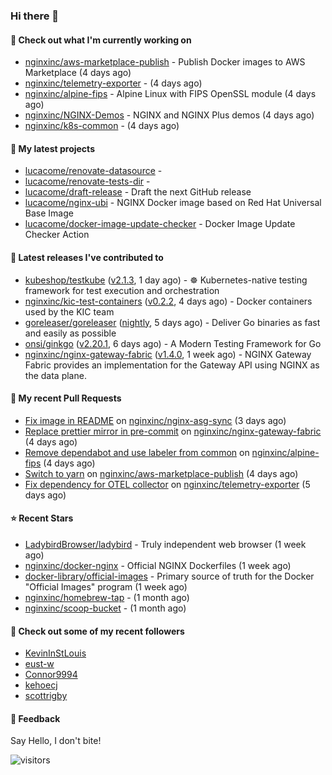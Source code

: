 ### Hi there 👋

#### 👷 Check out what I'm currently working on

- [nginxinc/aws-marketplace-publish](https://github.com/nginxinc/aws-marketplace-publish) - Publish Docker images to AWS Marketplace (4 days ago)
- [nginxinc/telemetry-exporter](https://github.com/nginxinc/telemetry-exporter) -  (4 days ago)
- [nginxinc/alpine-fips](https://github.com/nginxinc/alpine-fips) - Alpine Linux with FIPS OpenSSL module (4 days ago)
- [nginxinc/NGINX-Demos](https://github.com/nginxinc/NGINX-Demos) - NGINX and NGINX Plus demos (4 days ago)
- [nginxinc/k8s-common](https://github.com/nginxinc/k8s-common) -  (4 days ago)

#### 🌱 My latest projects

- [lucacome/renovate-datasource](https://github.com/lucacome/renovate-datasource) - 
- [lucacome/renovate-tests-dir](https://github.com/lucacome/renovate-tests-dir) - 
- [lucacome/draft-release](https://github.com/lucacome/draft-release) - Draft the next GitHub release
- [lucacome/nginx-ubi](https://github.com/lucacome/nginx-ubi) - NGINX Docker image based on Red Hat Universal Base Image
- [lucacome/docker-image-update-checker](https://github.com/lucacome/docker-image-update-checker) - Docker Image Update Checker Action

#### 🔭 Latest releases I've contributed to

- [kubeshop/testkube](https://github.com/kubeshop/testkube) ([v2.1.3](https://github.com/kubeshop/testkube/releases/tag/v2.1.3), 1 day ago) - ☸️ Kubernetes-native testing framework for test execution and orchestration
- [nginxinc/kic-test-containers](https://github.com/nginxinc/kic-test-containers) ([v0.2.2](https://github.com/nginxinc/kic-test-containers/releases/tag/v0.2.2), 4 days ago) - Docker containers used by the KIC team
- [goreleaser/goreleaser](https://github.com/goreleaser/goreleaser) ([nightly](https://github.com/goreleaser/goreleaser/releases/tag/nightly), 5 days ago) - Deliver Go binaries as fast and easily as possible
- [onsi/ginkgo](https://github.com/onsi/ginkgo) ([v2.20.1](https://github.com/onsi/ginkgo/releases/tag/v2.20.1), 6 days ago) - A Modern Testing Framework for Go
- [nginxinc/nginx-gateway-fabric](https://github.com/nginxinc/nginx-gateway-fabric) ([v1.4.0](https://github.com/nginxinc/nginx-gateway-fabric/releases/tag/v1.4.0), 1 week ago) - NGINX Gateway Fabric provides an implementation for the Gateway API using NGINX as the data plane.

#### 🔨 My recent Pull Requests

- [Fix image in README](https://github.com/nginxinc/nginx-asg-sync/pull/769) on [nginxinc/nginx-asg-sync](https://github.com/nginxinc/nginx-asg-sync) (3 days ago)
- [Replace prettier mirror in pre-commit](https://github.com/nginxinc/nginx-gateway-fabric/pull/2464) on [nginxinc/nginx-gateway-fabric](https://github.com/nginxinc/nginx-gateway-fabric) (4 days ago)
- [Remove dependabot and use labeler from common](https://github.com/nginxinc/alpine-fips/pull/102) on [nginxinc/alpine-fips](https://github.com/nginxinc/alpine-fips) (4 days ago)
- [Switch to yarn](https://github.com/nginxinc/aws-marketplace-publish/pull/318) on [nginxinc/aws-marketplace-publish](https://github.com/nginxinc/aws-marketplace-publish) (4 days ago)
- [Fix dependency for OTEL collector](https://github.com/nginxinc/telemetry-exporter/pull/208) on [nginxinc/telemetry-exporter](https://github.com/nginxinc/telemetry-exporter) (5 days ago)

#### ⭐ Recent Stars

- [LadybirdBrowser/ladybird](https://github.com/LadybirdBrowser/ladybird) - Truly independent web browser (1 week ago)
- [nginxinc/docker-nginx](https://github.com/nginxinc/docker-nginx) - Official NGINX Dockerfiles (1 week ago)
- [docker-library/official-images](https://github.com/docker-library/official-images) - Primary source of truth for the Docker &#34;Official Images&#34; program (1 week ago)
- [nginxinc/homebrew-tap](https://github.com/nginxinc/homebrew-tap) -  (1 month ago)
- [nginxinc/scoop-bucket](https://github.com/nginxinc/scoop-bucket) -  (1 month ago)

#### 👯 Check out some of my recent followers

- [KevinInStLouis](https://github.com/KevinInStLouis)
- [eust-w](https://github.com/eust-w)
- [Connor9994](https://github.com/Connor9994)
- [kehoecj](https://github.com/kehoecj)
- [scottrigby](https://github.com/scottrigby)

#### 💬 Feedback

Say Hello, I don't bite!

![visitors](https://visitor-badge.laobi.icu/badge?page_id=lucacome.visitor-badge)
#
